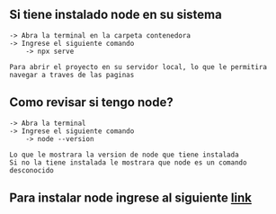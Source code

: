 ## Si tiene instalado node en su sistema
    -> Abra la terminal en la carpeta contenedora
    -> Ingrese el siguiente comando
        -> npx serve

    Para abrir el proyecto en su servidor local, lo que le permitira navegar a traves de las paginas

## Como revisar si tengo node?
    -> Abra la terminal
    -> Ingrese el siguiente comando
        -> node --version
    
    Lo que le mostrara la version de node que tiene instalada
    Si no la tiene instalada le mostrara que node es un comando desconocido

## Para instalar node ingrese al siguiente [link](https://nodejs.org/es/download/)
